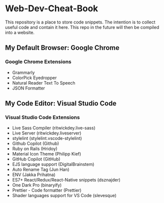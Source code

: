 # Web-Dev-Cheat-Book

This repository is a place to store code snippets. The intention is to collect useful code and contain it here. This repo in the future will then be compiled into a website.

## My Default Browser: Google Chrome

### Google Chrome Extensions
- Grammarly
- ColorPick Eyedropper
- Natural Reader Text To Speech
- JSON Formatter

## My Code Editor: Visual Studio Code

### Visual Studio Code Extensions
- Live Sass Compiler (ritwickdey.live-sass)
- Live Server (ritwickdey.liveserver)
- stylelint (stylelint.vscode-stylelint)
- Github Copilot (Github)
- Ruby on Rails (Hridoy)
- Material Icon Theme (Philipp Kief)
- GitHub Copilot (GitHub)
- EJS language support (DigitalBrainstem)
- Auto Rename Tag (Jun Han)
- ENV (Jakka Prihatna)
- ES7+ React/Redux/React-Native snippets (dsznajder)
- One Dark Pro (binaryify)
- Prettier - Code formatter (Prettier)
- Shader languages support for VS Code (slevesque)
